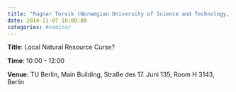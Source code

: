 ```yaml
---
title: "Ragnar Torvik (Norwegian University of Science and Technology, Trondheim)"
date: 2014-11-07 10:00:00
categories: #seminar
---
```


**Title**: Local Natural Resource Curse?  

**Time**: 10:00 - 12:00  

**Venue**: TU Berlin, Main Building, Straße des 17. Juni 135, Room H 3143, Berlin
